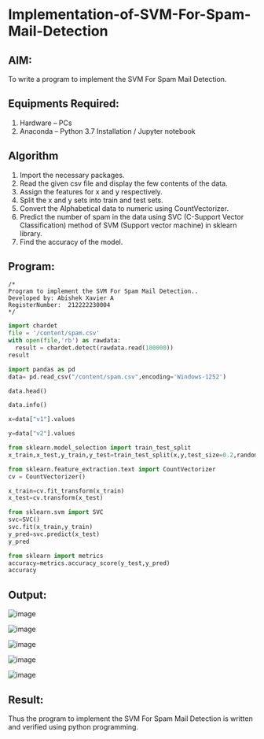 # Implementation-of-SVM-For-Spam-Mail-Detection

## AIM:
To write a program to implement the SVM For Spam Mail Detection.

## Equipments Required:
1. Hardware – PCs
2. Anaconda – Python 3.7 Installation / Jupyter notebook

## Algorithm
1. Import the necessary packages.
2. Read the given csv file and display the few contents of the data.
3. Assign the features for x and y respectively.
4. Split the x and y sets into train and test sets.
5. Convert the Alphabetical data to numeric using CountVectorizer.
6. Predict the number of spam in the data using SVC (C-Support Vector Classification) method of SVM (Support vector machine) in sklearn library.
7. Find the accuracy of the model.

## Program:
```
/*
Program to implement the SVM For Spam Mail Detection..
Developed by: Abishek Xavier A
RegisterNumber:  212222230004
*/
```
```python
import chardet
file = '/content/spam.csv'
with open(file,'rb') as rawdata:
  result = chardet.detect(rawdata.read(100000))
result
```
```python
import pandas as pd
data= pd.read_csv("/content/spam.csv",encoding='Windows-1252')
```
```python
data.head()
```
```python
data.info()
```
```python
x=data["v1"].values
```
```python
y=data["v2"].values
```
```python
from sklearn.model_selection import train_test_split
x_train,x_test,y_train,y_test=train_test_split(x,y,test_size=0.2,random_state=0)
```
```python
from sklearn.feature_extraction.text import CountVectorizer
cv = CountVectorizer()
```
```python
x_train=cv.fit_transform(x_train)
x_test=cv.transform(x_test)
```
```python
from sklearn.svm import SVC
svc=SVC()
svc.fit(x_train,y_train)
y_pred=svc.predict(x_test)
y_pred
```
```python
from sklearn import metrics
accuracy=metrics.accuracy_score(y_test,y_pred)
accuracy
```
## Output:
![image](https://github.com/KothaiKumar/Implementation-of-SVM-For-Spam-Mail-Detection/assets/121215739/9957f67e-d5dd-4ab6-8696-9fe2ce24fe76)

![image](https://github.com/KothaiKumar/Implementation-of-SVM-For-Spam-Mail-Detection/assets/121215739/9b39773b-5160-4652-ad5b-2cc6181c3b68)

![image](https://github.com/KothaiKumar/Implementation-of-SVM-For-Spam-Mail-Detection/assets/121215739/914644f3-7348-44ac-8d01-3fb03ca3eb34)

![image](https://github.com/KothaiKumar/Implementation-of-SVM-For-Spam-Mail-Detection/assets/121215739/68e3f480-70d2-4d92-abb4-69f45fd2e8b0)

![image](https://github.com/KothaiKumar/Implementation-of-SVM-For-Spam-Mail-Detection/assets/121215739/bf0c77e5-f0f5-48dc-990e-2ac5f6e6d4a8)

## Result:
Thus the program to implement the SVM For Spam Mail Detection is written and verified using python programming.
